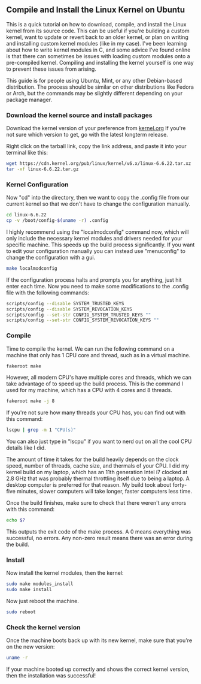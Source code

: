 ## Compile and Install the Linux Kernel on Ubuntu

This is a quick tutorial on how to download, compile, and install the Linux kernel from its source code. This can be useful if you're building a custom kernel, want to update or revert back to an older kernel, or plan on writing and installing custom kernel modules (like in my case). I've been learning about how to write kernel modules in C, and some advice I've found online is that there can sometimes be issues with loading custom modules onto a pre-compiled kernel. Compiling and installing the kernel yourself is one way to prevent these issues from arising.

This guide is for people using Ubuntu, Mint, or any other Debian-based distribution. The process should be similar on other distributions like Fedora or Arch, but the commands may be slightly different depending on your package manager.

### Download the kernel source and install packages

Download the kernel version of your preference from [kernel.org](https://www.kernel.org/)
If you're not sure which version to get, go with the latest longterm release.

Right click on the tarball link, copy the link address, and paste it into your terminal like this:
```bash
wget https://cdn.kernel.org/pub/linux/kernel/v6.x/linux-6.6.22.tar.xz
tar -xf linux-6.6.22.tar.gz
```

### Kernel Configuration

Now "cd" into the directory, then we want to copy the .config file from our current kernel so that we don't have to change the configuration manually.
```bash
cd linux-6.6.22
cp -v /boot/config-$(uname -r) .config
```
I highly recommend using the "localmodconfig" command now, which will only include the necessary kernel modules and drivers needed for your specific machine. This speeds up the build process significantly. If you want to edit your configuration manually you can instead use "menuconfig" to change the configuration with a gui.
```bash
make localmodconfig
```
If the configuration process halts and prompts you for anything, just hit enter each time.
Now you need to make some modifications to the .config file with the following commands:
```bash
scripts/config --disable SYSTEM_TRUSTED_KEYS
scripts/config --disable SYSTEM_REVOCATION_KEYS
scripts/config --set-str CONFIG_SYSTEM_TRUSTED_KEYS ""
scripts/config --set-str CONFIG_SYSTEM_REVOCATION_KEYS ""
```

### Compile

Time to compile the kernel. We can run the following command on a machine that only has 1 CPU core and thread, such as in a virtual machine.
```bash
fakeroot make
```
However, all modern CPU's have multiple cores and threads, which we can take advantage of to speed up the build process. This is the command I used for my machine, which has a CPU with 4 cores and 8 threads.
```bash
fakeroot make -j 8
```
If you're not sure how many threads your CPU has, you can find out with this command:
```bash
lscpu | grep -m 1 "CPU(s)"
```
You can also just type in "lscpu" if you want to nerd out on all the cool CPU details like I did.

The amount of time it takes for the build heavily depends on the clock speed, number of threads, cache size, and thermals of your CPU.
I did my kernel build on my laptop, which has an 11th generation Intel i7 clocked at 2.8 GHz that was probably thermal throttling itself due to being a laptop. A desktop computer is preferred for that reason. My build took about forty-five minutes, slower computers will take longer, faster computers less time.

Once the build finishes, make sure to check that there weren't any errors with this command:
```bash
echo $?
```
This outputs the exit code of the make process. A 0 means everything was successful, no errors. Any non-zero result means there was an error during the build.

### Install

Now install the kernel modules, then the kernel:
```bash
sudo make modules_install
sudo make install
```
Now just reboot the machine.
```bash
sudo reboot
```

### Check the kernel version

Once the machine boots back up with its new kernel, make sure that you're on the new version:
```bash
uname -r
```
If your machine booted up correctly and shows the correct kernel version, then the installation was successful!




